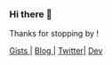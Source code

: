 ### Hi there 👋

Thanks for stopping by ! 

<a href="https://gist.github.com/sujaykundu777" target="_blank">Gists </a> |  <a href="https://sujaykundu.com/blog" target="_blank"> Blog </a> |  <a href="https://twitter.com/xplor4r" target="_blank">Twitter</a>| <a href="https://dev.to/sujaykundu777" target="_blank"> Dev </a> 
